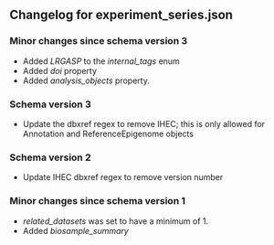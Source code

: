 ## Changelog for experiment_series.json

### Minor changes since schema version 3

* Added *LRGASP* to the *internal_tags* enum
* Added *doi* property
* Added *analysis_objects* property.

### Schema version 3

* Update the dbxref regex to remove IHEC; this is only allowed for Annotation and ReferenceEpigenome objects

### Schema version 2

* Update IHEC dbxref regex to remove version number

### Minor changes since schema version 1

* *related_datasets* was set to have a minimum of 1.
* Added *biosample_summary*
